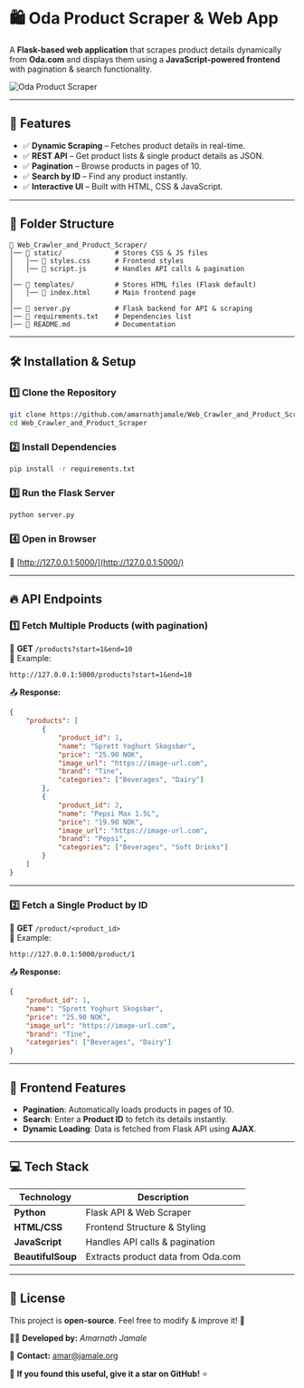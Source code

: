 # 🛍️ Oda Product Scraper & Web App  

A **Flask-based web application** that scrapes product details dynamically from **Oda.com** and displays them using a **JavaScript-powered frontend** with pagination & search functionality.

![Oda Product Scraper]()  

---

## 🚀 Features  
- ✅ **Dynamic Scraping** – Fetches product details in real-time.  
- ✅ **REST API** – Get product lists & single product details as JSON.  
- ✅ **Pagination** – Browse products in pages of 10.  
- ✅ **Search by ID** – Find any product instantly.  
- ✅ **Interactive UI** – Built with HTML, CSS & JavaScript.  

---

## 📂 Folder Structure  
```
📂 Web_Crawler_and_Product_Scraper/
│── 📂 static/             # Stores CSS & JS files
│   │── 📜 styles.css      # Frontend styles
│   │── 📜 script.js       # Handles API calls & pagination
│
│── 📂 templates/          # Stores HTML files (Flask default)
│   │── 📜 index.html      # Main frontend page
│
│── 📜 server.py           # Flask backend for API & scraping
│── 📜 requirements.txt    # Dependencies list
│── 📜 README.md           # Documentation
```

---

## 🛠️ Installation & Setup  

### **1️⃣ Clone the Repository**  
```bash
git clone https://github.com/amarnathjamale/Web_Crawler_and_Product_Scraper.git
cd Web_Crawler_and_Product_Scraper
```

### **2️⃣ Install Dependencies**  
```bash
pip install -r requirements.txt
```

### **3️⃣ Run the Flask Server**  
```bash
python server.py
```

### **4️⃣ Open in Browser**  
🔗 [http://127.0.0.1:5000/](http://127.0.0.1:5000/)  

---

## 🔥 API Endpoints  

### **1️⃣ Fetch Multiple Products (with pagination)**  
📌 **GET** `/products?start=1&end=10`  
🔗 Example:  
```
http://127.0.0.1:5000/products?start=1&end=10
```
📤 **Response:**  
```json
{
    "products": [
        {
            "product_id": 1,
            "name": "Sprett Yoghurt Skogsbær",
            "price": "25.90 NOK",
            "image_url": "https://image-url.com",
            "brand": "Tine",
            "categories": ["Beverages", "Dairy"]
        },
        {
            "product_id": 2,
            "name": "Pepsi Max 1.5L",
            "price": "19.90 NOK",
            "image_url": "https://image-url.com",
            "brand": "Pepsi",
            "categories": ["Beverages", "Soft Drinks"]
        }
    ]
}
```

---

### **2️⃣ Fetch a Single Product by ID**  
📌 **GET** `/product/<product_id>`  
🔗 Example:  
```
http://127.0.0.1:5000/product/1
```
📤 **Response:**  
```json
{
    "product_id": 1,
    "name": "Sprett Yoghurt Skogsbær",
    "price": "25.90 NOK",
    "image_url": "https://image-url.com",
    "brand": "Tine",
    "categories": ["Beverages", "Dairy"]
}
```

---

## 🎨 Frontend Features  

- **Pagination**: Automatically loads products in pages of 10.  
- **Search**: Enter a **Product ID** to fetch its details instantly.  
- **Dynamic Loading**: Data is fetched from Flask API using **AJAX**.

---

## 💻 Tech Stack  

| Technology   | Description |
|-------------|------------|
| **Python**  | Flask API & Web Scraper |
| **HTML/CSS** | Frontend Structure & Styling |
| **JavaScript** | Handles API calls & pagination |
| **BeautifulSoup** | Extracts product data from Oda.com |

---

## 📝 License  
This project is **open-source**. Feel free to modify & improve it! 🚀  

👨‍💻 **Developed by:** *Amarnath Jamale*  

📧 **Contact:** [amar@jamale.org](mailto:amar@jamale.org)  

🌟 **If you found this useful, give it a star on GitHub!** ⭐

